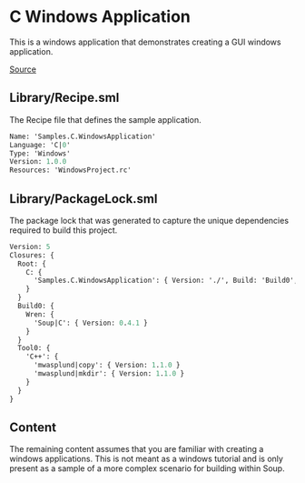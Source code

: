# C Windows Application
This is a windows application that demonstrates creating a GUI windows application.

[Source](https://github.com/soup-build/soup/tree/main/samples/c/windows-application)

## Library/Recipe.sml
The Recipe file that defines the sample application.
```sml
Name: 'Samples.C.WindowsApplication'
Language: 'C|0'
Type: 'Windows'
Version: 1.0.0
Resources: 'WindowsProject.rc'
```

## Library/PackageLock.sml
The package lock that was generated to capture the unique dependencies required to build this project.
```sml
Version: 5
Closures: {
  Root: {
    C: {
      'Samples.C.WindowsApplication': { Version: './', Build: 'Build0', Tool: 'Tool0' }
    }
  }
  Build0: {
    Wren: {
      'Soup|C': { Version: 0.4.1 }
    }
  }
  Tool0: {
    'C++': {
      'mwasplund|copy': { Version: 1.1.0 }
      'mwasplund|mkdir': { Version: 1.1.0 }
    }
  }
}
```

## Content
The remaining content assumes that you are familiar with creating a windows applications. This is not meant as a windows tutorial and is only present as a sample of a more complex scenario for building within Soup.